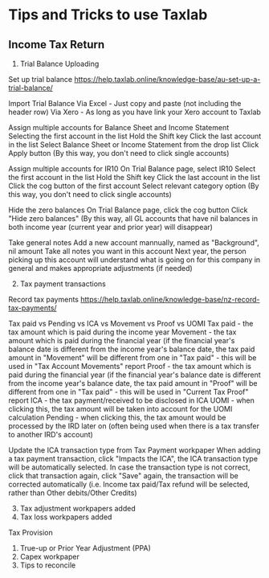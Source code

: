 # **Tips and Tricks to use Taxlab**
## Income Tax Return
1. Trial Balance Uploading

Set up trial balance
https://help.taxlab.online/knowledge-base/au-set-up-a-trial-balance/

Import Trial Balance
Via Excel - Just copy and paste (not including the header row)
Via Xero - As long as you have link your Xero account to Taxlab

Assign multiple accounts for Balance Sheet and Income Statement
Selecting the first account in the list
Hold the Shift key
Click the last account in the list
Select Balance Sheet or Income Statement from the drop list
Click Apply button
(By this way, you don't need to click single accounts)

Assign multiple accounts for IR10
On Trial Balance page, select IR10
Select the first account in the list
Hold the Shift key
Click the last account in the list
Click the cog button of the first account
Select relevant category option
(By this way, you don't need to click single accounts)

Hide the zero balances
On Trial Balance page, click the cog button
Click "Hide zero balances"
(By this way, all GL accounts that have nil balances in both income year (current year and prior year) will disappear)

Take general notes
Add a new account mannually, named as "Background", nil amount
Take all notes you want in this account
Next year, the person picking up this account will understand what is going on for this company in general and makes appropriate adjustments (if needed)

2. Tax payment transactions

Record tax payments
https://help.taxlab.online/knowledge-base/nz-record-tax-payments/

Tax paid vs Pending vs ICA vs Movement vs Proof vs UOMI
Tax paid - the tax amount which is paid during the income year
Movement - the tax amount which is paid during the financial year (if the financial year's balance date is different from the income year's balance date, the tax paid amount in "Movement" will be different from one in "Tax paid" - this will be used in "Tax Account Movements" report
Proof - the tax amount which is paid during the financial year (if the financial year's balance date is different from the income year's balance date, the tax paid amount in "Proof" will be different from one in "Tax paid" - this will be used in "Current Tax Proof" report
ICA - the tax payment/received to be disclosed in ICA 
UOMI - when clicking this, the tax amount will be taken into account for the UOMI calculation
Pending - when clicking this, the tax amount would be processed by the IRD later on (often being used when there is a tax transfer to another IRD's account)

Update the ICA transaction type from Tax Payment workpaper
When adding a tax payment transaction, click "Impacts the ICA", the ICA transaction type will be automatically selected.
In case the transaction type is not correct, click that transaction again, click "Save" again, the transaction will be corrected automatically (i.e. Income tax paid/Tax refund will be selected, rather than Other debits/Other Credits)

3. Tax adjustment workpapers added
4. Tax loss workpapers added

Tax Provision
1. True-up or Prior Year Adjustment (PPA)
2. Capex workpaper
3. Tips to reconcile



